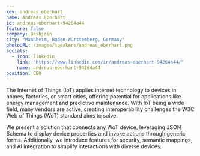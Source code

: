 ```yaml
---
key: andreas_eberhart
name: Andreas Eberhart
id: andreas-eberhart-94264a44
feature: false
company: Dashjoin
city: "Mannheim, Baden-Württemberg, Germany"
photoURL: /images/speakers/andreas_eberhart.png
socials:
  - icon: linkedin
    link: "https://www.linkedin.com/in/andreas-eberhart-94264a44/"
    name: andreas-eberhart-94264a44
position: CEO
---
```


The Internet of Things (IoT) applies internet technology to devices in homes, factories, or smart cities, offering potential for applications like energy management and predictive maintenance. With IoT being a wide field, many vendors are active, creating interoperability challenges the W3C Web of Things (WoT) standard aims to solve.

We present a solution that connects any WoT device, leveraging JSON Schema to display device properties and invoke actions through generic forms. Additionally, we introduce features for security, semantic mappings, and AI integration to simplify interactions with diverse devices.
